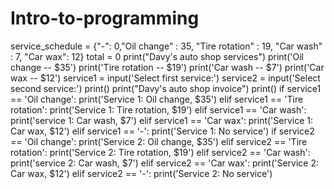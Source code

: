 # Intro-to-programming
service_schedule = {"-": 0,"Oil change" : 35, "Tire rotation" : 19, "Car wash" : 7, "Car wax": 12}
total = 0
print("Davy's auto shop services")
print('Oil change -- $35')
print('Tire rotation -- $19')
print('Car wash -- $7')
print('Car wax -- $12')
service1 = input('Select first service:')
service2 = input('Select second service:')
print()
print("Davy's auto shop invoice")
print()
if service1 == 'Oil change':
    print('Service 1: Oil change, $35')
elif service1 == 'Tire rotation':
    print('Service 1: Tire rotation, $19')
elif service1 == 'Car wash':
    print('service 1: Car wash, $7')
elif service1 == 'Car wax':
    print('Service 1: Car wax, $12')
elif service1 == '-':
    print('Service 1: No service')
if service2 == 'Oil change':
    print('Service 2: Oil change, $35')
elif service2 == 'Tire rotation':
    print('Service 2: Tire rotation, $19')
elif service2 == 'Car wash':
    print('service 2: Car wash, $7')
elif service2 == 'Car wax':
    print('Service 2: Car wax, $12')
elif service2 == '-':
    print('Service 2: No service')

    
    
